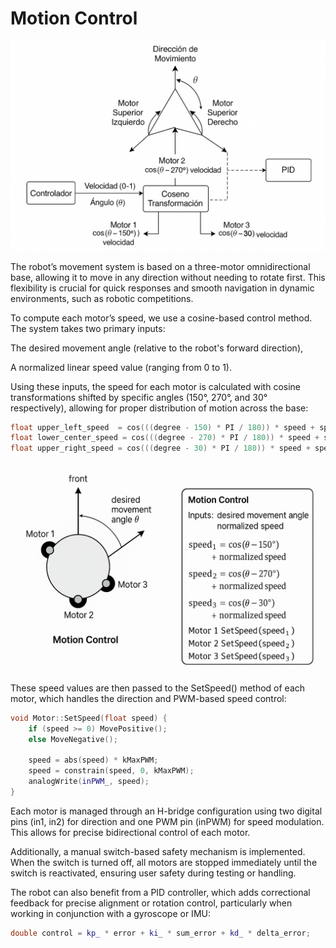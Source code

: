 # Motion Control
![Movement](images/Movement.png)

The robot’s movement system is based on a three-motor omnidirectional base, allowing it to move in any direction without needing to rotate first. This flexibility is crucial for quick responses and smooth navigation in dynamic environments, such as robotic competitions.

To compute each motor’s speed, we use a cosine-based control method. The system takes two primary inputs:

The desired movement angle (relative to the robot's forward direction),

A normalized linear speed value (ranging from 0 to 1).

Using these inputs, the speed for each motor is calculated with cosine transformations shifted by specific angles (150°, 270°, and 30° respectively), allowing for proper distribution of motion across the base:

```cpp
float upper_left_speed  = cos(((degree - 150) * PI / 180)) * speed + speed_w;
float lower_center_speed = cos(((degree - 270) * PI / 180)) * speed + speed_w;
float upper_right_speed = cos(((degree - 30) * PI / 180)) * speed + speed_w;
```
![Speed](images/Movement_diagram.png)

These speed values are then passed to the SetSpeed() method of each motor, which handles the direction and PWM-based speed control:
```cpp
void Motor::SetSpeed(float speed) {
    if (speed >= 0) MovePositive();
    else MoveNegative();

    speed = abs(speed) * kMaxPWM;
    speed = constrain(speed, 0, kMaxPWM);
    analogWrite(inPWM_, speed);
}
```
Each motor is managed through an H-bridge configuration using two digital pins (in1, in2) for direction and one PWM pin (inPWM) for speed modulation. This allows for precise bidirectional control of each motor.

Additionally, a manual switch-based safety mechanism is implemented. When the switch is turned off, all motors are stopped immediately until the switch is reactivated, ensuring user safety during testing or handling.

The robot can also benefit from a PID controller, which adds correctional feedback for precise alignment or rotation control, particularly when working in conjunction with a gyroscope or IMU:

```cpp
double control = kp_ * error + ki_ * sum_error + kd_ * delta_error;
```
